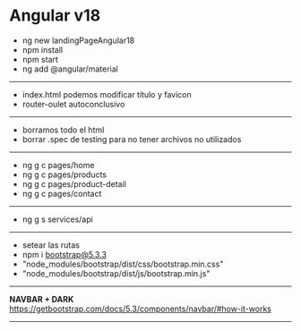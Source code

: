 # Angular v18

 - ng new landingPageAngular18
 - npm install
 - npm start
 - ng add @angular/material
---
 - index.html podemos modificar título y favicon
 - router-oulet autoconclusivo
---
 - borramos todo el html
 - borrar .spec de testing para no tener archivos no utilizados
---
 - ng g c pages/home
 - ng g c pages/products
 - ng g c pages/product-detail
 - ng g c pages/contact
---
 - ng g s services/api
---
 - setear las rutas
 - npm i bootstrap@5.3.3
 - "node_modules/bootstrap/dist/css/bootstrap.min.css"
 - "node_modules/bootstrap/dist/js/bootstrap.min.js"

---
**NAVBAR + DARK**
https://getbootstrap.com/docs/5.3/components/navbar/#how-it-works

---
